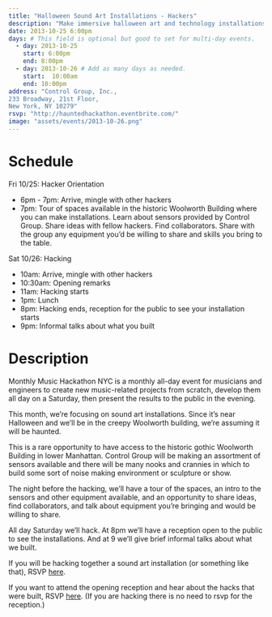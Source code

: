 ```yaml
---
title: "Halloween Sound Art Installations - Hackers"
description: "Make immersive halloween art and technology installations in this unusual gothic environment!"
date: 2013-10-25 6:00pm
days: # This field is optional but good to set for multi-day events.
  - day: 2013-10-25
    start: 6:00pm
    end: 8:00pm
  - day: 2013-10-26 # Add as many days as needed.
    start:  10:00am
    end: 10:00pm
address: "Control Group, Inc.,
233 Broadway, 21st Floor,
New York, NY 10279"
rsvp: "http://hauntedhackathon.eventbrite.com/"
image: "assets/events/2013-10-26.png"
---
```


# Schedule

Fri 10/25: Hacker Orientation
- 6pm - 7pm: Arrive, mingle with other hackers
- 7pm: Tour of spaces available in the historic Woolworth Building where you can make installations. Learn about sensors provided by Control Group. Share ideas with fellow hackers. Find collaborators. Share with the group any equipment you’d be willing to share and skills you bring to the table.

Sat 10/26: Hacking
- 10am: Arrive, mingle with other hackers
- 10:30am: Opening remarks
- 11am: Hacking starts
- 1pm: Lunch
- 8pm: Hacking ends, reception for the public to see your installation starts
- 9pm: Informal talks about what you built


# Description

Monthly Music Hackathon NYC is a monthly all-day event for musicians and engineers to create new music-related projects from scratch, develop them all day on a Saturday, then present the results to the public in the evening.

This month, we’re focusing on sound art installations. Since it’s near Halloween and we’ll be in the creepy Woolworth building, we’re assuming it will be haunted.

This is a rare opportunity to have access to the historic gothic Woolworth Building in lower Manhattan. Control Group will be making an assortment of sensors available and there will be many nooks and crannies in which to build some sort of noise making environment or sculpture or show.

The night before the hacking, we’ll have a tour of the spaces, an intro to the sensors and other equipment available, and an opportunity to share ideas, find collaborators, and talk about equipment you’re bringing and would be willing to share.

All day Saturday we’ll hack. At 8pm we’ll have a reception open to the public to see the installations. And at 9 we’ll give brief informal talks about what we built.

If you will be hacking together a sound art installation (or something like that), RSVP [here](http://hauntedhackathon.eventbrite.com/).

If you want to attend the opening reception and hear about the hacks that were built, RSVP [here](http://hauntedwoolworth.eventbrite.com/). (If you are hacking there is no need to rsvp for the reception.)
